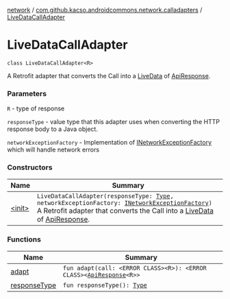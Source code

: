 [network](../../index.md) / [com.github.kacso.androidcommons.network.calladapters](../index.md) / [LiveDataCallAdapter](.)

# LiveDataCallAdapter

`class LiveDataCallAdapter<R>`

A Retrofit adapter that converts the Call into a [LiveData](#) of [ApiResponse](../../com.github.kacso.androidcommons.network.models/-api-response/index.md).

### Parameters

`R` - type of response

`responseType` - value type that this adapter uses when converting the HTTP response body to a Java
object.

`networkExceptionFactory` - Implementation of [INetworkExceptionFactory](../../com.github.kacso.androidcommons.network.factories/-i-network-exception-factory/index.md) which will handle network errors

### Constructors

| Name | Summary |
|---|---|
| [&lt;init&gt;](-init-.md) | `LiveDataCallAdapter(responseType: `[`Type`](http://docs.oracle.com/javase/8/docs/api/java/lang/reflect/Type.html)`, networkExceptionFactory: `[`INetworkExceptionFactory`](../../com.github.kacso.androidcommons.network.factories/-i-network-exception-factory/index.md)`)`<br>A Retrofit adapter that converts the Call into a [LiveData](#) of [ApiResponse](../../com.github.kacso.androidcommons.network.models/-api-response/index.md). |

### Functions

| Name | Summary |
|---|---|
| [adapt](adapt.md) | `fun adapt(call: <ERROR CLASS><R>): <ERROR CLASS><`[`ApiResponse`](../../com.github.kacso.androidcommons.network.models/-api-response/index.md)`<R>>` |
| [responseType](response-type.md) | `fun responseType(): `[`Type`](http://docs.oracle.com/javase/8/docs/api/java/lang/reflect/Type.html) |

